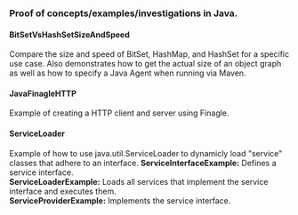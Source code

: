 ### Proof of concepts/examples/investigations in Java.

#### BitSetVsHashSetSizeAndSpeed
Compare the size and speed of BitSet, HashMap, and HashSet for a specific use case. Also demonstrates how to get the
actual size of an object graph as well as how to specify a Java Agent when running via Maven.

#### JavaFinagleHTTP
Example of creating a HTTP client and server using Finagle.

#### ServiceLoader
Example of how to use java.util.ServiceLoader to dynamicly load "service" classes that adhere to an interface.
<strong>ServiceInterfaceExample:</strong> Defines a service interface.<br/>
<strong>ServiceLoaderExample:</strong> Loads all services that implement the service interface and executes them.<br/>
<strong>ServiceProviderExample:</strong> Implements the service interface.<br/>
